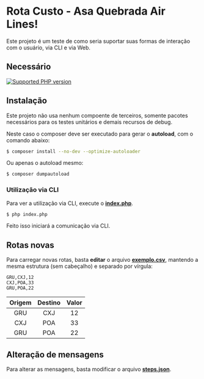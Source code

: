 # Rota Custo - Asa Quebrada Air Lines!

Este projeto é um teste de como seria suportar suas formas de interação com o usuário, via CLI e via Web.

## Necessário
[![Supported PHP version](https://img.shields.io/badge/PHP->%3D%207.2-blue.svg)]()

## Instalação

Este projeto não usa nenhum compoente de terceiros, somente pacotes necessários para os testes unitários e demais recursos de debug.

Neste caso o composer deve ser executado para gerar o __autoload__, com o comando abaixo:

```bash
$ composer install --no-dev --optimize-autoloader
```

Ou apenas o autoload mesmo:

```bash
$ composer dumpautoload
```

### Utilização via CLI

Para ver a utilização via CLI, execute o [__index.php__](./index.php).

```bash
$ php index.php
```

Feito isso iniciará a comunicação via CLI.

## Rotas novas

Para carregar novas rotas, basta __editar__ o arquivo [__exemplo.csv__](./exemplo.csv), mantendo a mesma estrutura (sem cabeçalho) e separado por vírgula:

```csv
GRU,CXJ,12
CXJ,POA,33
GRU,POA,22
```

| Origem  | Destino  | Valor  |
|:-:|:-:|:-:|
| GRU  | CXJ  | 12  |
| CXJ  | POA  | 33  |
| GRU  | POA  | 22  |

## Alteração de mensagens

Para alterar as mensagens, basta modificar o arquivo [__steps.json__](./steps.json).
